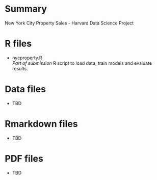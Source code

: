 # Summary  
New York City Property Sales - Harvard Data Science Project

# R files  
* nycproperty.R  
_Part of submission_ R script to load data, train models and evaluate results.

# Data files
* TBD

# Rmarkdown files
* TBD

# PDF files
* TBD
